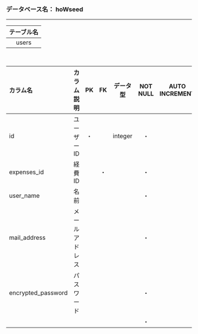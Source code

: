 ### データベース名： hoWseed
- - - -

<!-- option + F = formatting -->
| テーブル名 |
| :--------: |
|   users    |
<br>

| カラム名           |   カラム説明   |   PK   |   FK   | データ型 | NOT NULL | AUTO INCREMENT | INDEX  | DEFAULT | 備考  |
| :----------------- | :------------: | :----: | :----: | :------: | :------: | :------------: | :----: | :-----: | :---: |
| id                 |   ユーザーID   |   ・   | &nbsp; | integer  |    ・    |     &nbsp;     | &nbsp; | &nbsp;  |       |
| expenses_id        |     経費ID     | &nbsp; |   ・   |  &nbsp;  |    ・    |     &nbsp;     | &nbsp; | &nbsp;  |       |
| user_name          |      名前      | &nbsp; | &nbsp; |  &nbsp;  |    ・    |     &nbsp;     | &nbsp; | &nbsp;  |       |
| mail_address       | メールアドレス | &nbsp; | &nbsp; |  &nbsp;  |    ・    |     &nbsp;     | &nbsp; | &nbsp;  |       |
| encrypted_password |   パスワード   | &nbsp; | &nbsp; |  &nbsp;  |    ・    |     &nbsp;     | &nbsp; | &nbsp;  |       |
|                    |                | &nbsp; | &nbsp; |  &nbsp;  |    ・    |     &nbsp;     | &nbsp; | &nbsp;  |       |
